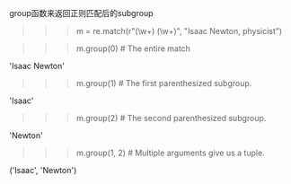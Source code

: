 group函数来返回正则匹配后的subgroup

  >>> m = re.match(r"(\w+) (\w+)", "Isaac Newton, physicist")

  >>> m.group(0)       # The entire match

  'Isaac Newton'

  >>> m.group(1)       # The first parenthesized subgroup.

  'Isaac'

  >>> m.group(2)       # The second parenthesized subgroup.

  'Newton'

  >>> m.group(1, 2)    # Multiple arguments give us a tuple.

  ('Isaac', 'Newton')
